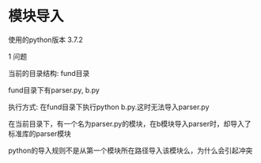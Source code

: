 # 模块导入

使用的python版本 3.7.2

1 问题

当前的目录结构: fund目录

fund目录下有parser.py, b.py

执行方式: 在fund目录下执行python b.py.这时无法导入parser.py



在当前目录下，有一个名为parser.py的模块，在b模块导入parser时，却导入了标准库的parser模块

python的导入规则不是从第一个模块所在路径导入该模块么，为什么会引起冲突